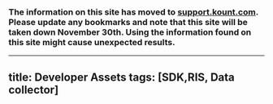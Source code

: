 ### The information on this site has moved to [support.kount.com](support.kount.com). Please update any bookmarks and note that this site will be taken down November 30th. Using the information found on this site might cause unexpected results. ###


---
title: Developer Assets
tags: [SDK,RIS, Data collector]
---


